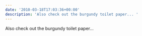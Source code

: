 ```yaml
---
date: '2010-03-18T17:03:36+00:00'
description: 'Also check out the burgundy toilet paper... '
---
```

Also check out the burgundy toilet paper... 
